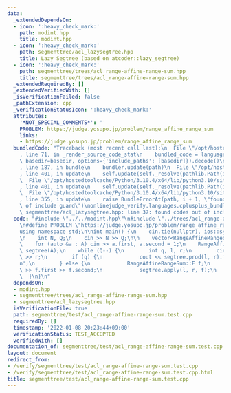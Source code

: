 ```yaml
---
data:
  _extendedDependsOn:
  - icon: ':heavy_check_mark:'
    path: modint.hpp
    title: modint.hpp
  - icon: ':heavy_check_mark:'
    path: segmenttree/acl_lazysegtree.hpp
    title: Lazy Segtree (based on atcoder::lazy_segtree)
  - icon: ':heavy_check_mark:'
    path: segmenttree/trees/acl_range-affine-range-sum.hpp
    title: segmenttree/trees/acl_range-affine-range-sum.hpp
  _extendedRequiredBy: []
  _extendedVerifiedWith: []
  _isVerificationFailed: false
  _pathExtension: cpp
  _verificationStatusIcon: ':heavy_check_mark:'
  attributes:
    '*NOT_SPECIAL_COMMENTS*': ''
    PROBLEM: https://judge.yosupo.jp/problem/range_affine_range_sum
    links:
    - https://judge.yosupo.jp/problem/range_affine_range_sum
  bundledCode: "Traceback (most recent call last):\n  File \"/opt/hostedtoolcache/Python/3.10.4/x64/lib/python3.10/site-packages/onlinejudge_verify/documentation/build.py\"\
    , line 71, in _render_source_code_stat\n    bundled_code = language.bundle(stat.path,\
    \ basedir=basedir, options={'include_paths': [basedir]}).decode()\n  File \"/opt/hostedtoolcache/Python/3.10.4/x64/lib/python3.10/site-packages/onlinejudge_verify/languages/cplusplus.py\"\
    , line 187, in bundle\n    bundler.update(path)\n  File \"/opt/hostedtoolcache/Python/3.10.4/x64/lib/python3.10/site-packages/onlinejudge_verify/languages/cplusplus_bundle.py\"\
    , line 401, in update\n    self.update(self._resolve(pathlib.Path(included), included_from=path))\n\
    \  File \"/opt/hostedtoolcache/Python/3.10.4/x64/lib/python3.10/site-packages/onlinejudge_verify/languages/cplusplus_bundle.py\"\
    , line 401, in update\n    self.update(self._resolve(pathlib.Path(included), included_from=path))\n\
    \  File \"/opt/hostedtoolcache/Python/3.10.4/x64/lib/python3.10/site-packages/onlinejudge_verify/languages/cplusplus_bundle.py\"\
    , line 355, in update\n    raise BundleErrorAt(path, i + 1, \"found codes out\
    \ of include guard\")\nonlinejudge_verify.languages.cplusplus_bundle.BundleErrorAt:\
    \ segmenttree/acl_lazysegtree.hpp: line 37: found codes out of include guard\n"
  code: "#include \"../../modint.hpp\"\n#include \"../trees/acl_range-affine-range-sum.hpp\"\
    \n#define PROBLEM \"https://judge.yosupo.jp/problem/range_affine_range_sum\"\n\
    using namespace std;\n\nint main() {\n    cin.tie(nullptr), ios::sync_with_stdio(false);\n\
    \n    int N, Q;\n    cin >> N >> Q;\n\n    vector<RangeAffineRangeSum::S> A(N);\n\
    \    for (auto &a : A) cin >> a.first, a.second = 1;\n    RangeAffineRangeSum::segtree\
    \ segtree(A);\n    while (Q--) {\n        int q, l, r;\n        cin >> q >> l\
    \ >> r;\n        if (q) {\n            cout << segtree.prod(l, r).first << '\\\
    n';\n        } else {\n            RangeAffineRangeSum::F f;\n            cin\
    \ >> f.first >> f.second;\n            segtree.apply(l, r, f);\n        }\n  \
    \  }\n}\n"
  dependsOn:
  - modint.hpp
  - segmenttree/trees/acl_range-affine-range-sum.hpp
  - segmenttree/acl_lazysegtree.hpp
  isVerificationFile: true
  path: segmenttree/test/acl_range-affine-range-sum.test.cpp
  requiredBy: []
  timestamp: '2022-01-08 20:23:44+09:00'
  verificationStatus: TEST_ACCEPTED
  verifiedWith: []
documentation_of: segmenttree/test/acl_range-affine-range-sum.test.cpp
layout: document
redirect_from:
- /verify/segmenttree/test/acl_range-affine-range-sum.test.cpp
- /verify/segmenttree/test/acl_range-affine-range-sum.test.cpp.html
title: segmenttree/test/acl_range-affine-range-sum.test.cpp
---
```

